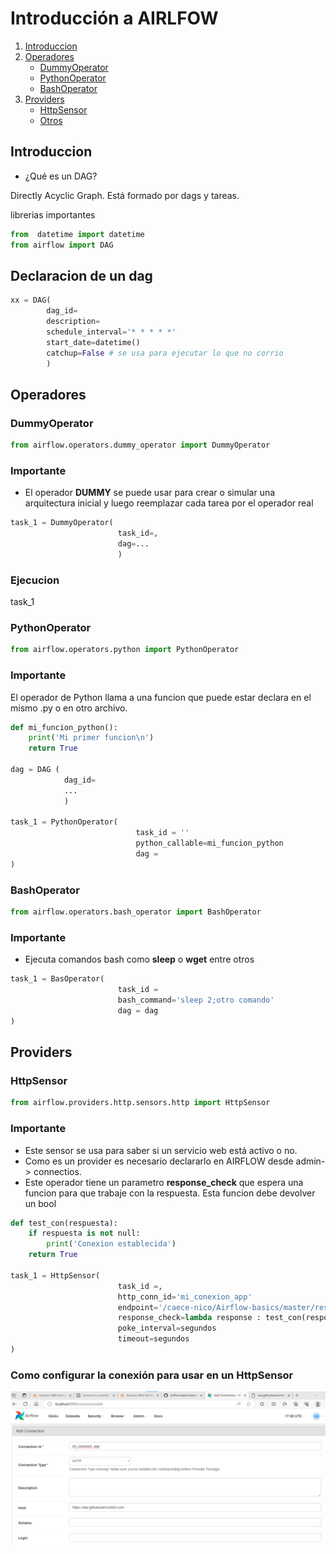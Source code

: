 # Introducción a __AIRLFOW__

1. [Introduccion](#Introduccion)
2. [Operadores](#Operadores)
    - [DummyOperator](#DummyOperator)
    - [PythonOperator](#PythonOperator)
    - [BashOperator](#BashOperator)
3. [Providers](#Providers)
    - [HttpSensor](#HttpSensor)
    - [Otros](#Otros)

## Introduccion

- ¿Qué es un DAG? 

Directly Acyclic Graph. Está formado por dags y tareas.

librerias importantes

```python
from  datetime import datetime
from airflow import DAG
```

## Declaracion de un dag 

```python
xx = DAG(
        dag_id=
        description=
        schedule_interval='* * * * *'
        start_date=datetime()
        catchup=False # se usa para ejecutar lo que no corrio
        )
```

## Operadores

### DummyOperator

```python
from airflow.operators.dummy_operator import DummyOperator
```

### Importante

- El operador __DUMMY__ se puede usar para crear o simular una arquitectura inicial y luego reemplazar cada tarea por el operador real

```python
task_1 = DummyOperator(
                        task_id=,
                        dag=...
                        )
```


### Ejecucion

task_1


### PythonOperator

```python
from airflow.operators.python import PythonOperator
```

### Importante

El operador de Python llama a una funcion que puede estar declara en el mismo .py o en otro archivo.

```python
def mi_funcion_python():
    print('Mi primer funcion\n')
    return True

dag = DAG (
            dag_id=
            ...
            )

task_1 = PythonOperator(
                            task_id = ''
                            python_callable=mi_funcion_python
                            dag = 
)
```


### BashOperator

```python
from airflow.operators.bash_operator import BashOperator
```

### Importante

- Ejecuta comandos bash como __sleep__ o __wget__ entre otros

```python
task_1 = BasOperator(
                        task_id = 
                        bash_command='sleep 2;otro comando'
                        dag = dag
)
```

## Providers

### HttpSensor

```python
from airflow.providers.http.sensors.http import HttpSensor
```

### Importante

- Este sensor se usa para saber si un servicio web está activo o no.
- Como es un provider es necesario declararlo en AIRFLOW desde admin-> connectios.
- Este operador tiene un parametro __response_check__ que espera una funcion para que trabaje con la respuesta. Esta funcion  debe devolver un bool

```python
def test_con(respuesta):
    if respuesta is not null:
        print('Conexion establecida')
    return True

task_1 = HttpSensor(
                        task_id =,
                        http_conn_id='mi_conexion_app'
                        endpoint='/caece-nico/Airflow-basics/master/resources_installation/session5/customer.csv'
                        response_check=lambda response : test_con(response.text)
                        poke_interval=segundos
                        timeout=segundos
)
```

### Como configurar la conexión para usar en un HttpSensor

![Alt text](imagenesTutorial/image-1.png)


